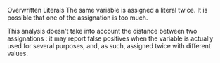 Overwritten Literals
The same variable is assigned a literal twice. It is possible that one of the assignation is too much.

This analysis doesn't take into account the distance between two assignations : it may report false positives when the variable is actually used for several purposes, and, as such, assigned twice with different values.

<?php

function foo() {
    // Two assignations in a short sequence : one is too many.
    $a = 1;
    $a = 2;
    
    for($i = 0; $i < 10; $i++) {
        $a += $i;
    }
    $b = $a;
    
    // New assignation. $a is now used as an array. 
    $a = array(0);
}

?>
